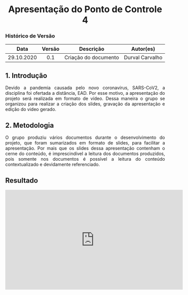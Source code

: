 # <center> Apresentação do Ponto de Controle 4

### Histórico de Versão
|    Data    | Versão | Descrição            | Autor(es)       |
| :--------: | :----: | :------------------: | :-------------: |
| 29.10.2020 |  0.1   | Criação do documento | Durval Carvalho |

<div align="justify">

## 1. Introdução

Devido a pandemia causada pelo novo coronavírus, SARS-CoV2, a disciplina foi ofertada a distância, EAD. Por esse motivo, a apresentação do projeto será realizada em formato de vídeo. Dessa maneira o grupo se organizou para realizar a criação dos slides, gravação da apresentação e edição do video gerado.

## 2. Metodologia

O grupo produziu vários documentos durante o desenvolvimento do projeto, que foram sumarizados em formato de slides, para facilitar a apresentação. Por mais que os slides dessa apresentação contenham o cerne do conteúdo, é imprescindível a leitura dos documentos produzidos, pois somente nos documentos é possível a leitura do conteúdo contextualizado e devidamente referenciado. 

## Resultado

<p align='center'>
    <iframe 
        width="560" 
        height="315" 
        src="https://www.youtube-nocookie.com/embed/KLXqZS2o5Yg" 
        frameborder="0" 
        allow="accelerometer; autoplay; clipboard-write; encrypted-media; gyroscope; picture-in-picture" 
        allowfullscreen
    ></iframe>
</p>

</div>
